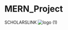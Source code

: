 # MERN_Project
SCHOLARSLINK
![logo (1)](https://github.com/Medkammoun/MERN_Project/assets/136347204/5c317920-8e28-462b-8070-836945b02bb2)
